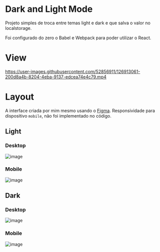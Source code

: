 # Dark and Light Mode
Projeto simples de troca entre temas light e dark e que salva o valor no localstorage.

Foi configurado do zero o Babel e Webpack para poder utilizar o React.

# View
https://user-images.githubusercontent.com/52856911/126913061-200d8a4b-8204-4eba-9137-edcea74e4c79.mp4

# Layout
A interface criada por mim mesmo usando o <a href="https://www.figma.com/file/dLRmkz6OI0c6SWHRWqyt9t/Dark-and-Light-Mode-ClothinStore?node-id=0%3A1">Figma</a>.
Responsividade para dispositivo `mobile`, não foi implementado no código.

## Light
### Desktop
![image](https://user-images.githubusercontent.com/52856911/126884877-b0f572ec-7eb9-4950-a942-dbd24084070b.png)

### Mobile
![image](https://user-images.githubusercontent.com/52856911/126884885-8fc8e216-dac6-437e-9b67-ef4d1732a83b.png)

## Dark
### Desktop
![image](https://user-images.githubusercontent.com/52856911/126884861-68af4eb0-dc28-429e-8919-f34b06a154a5.png)

### Mobile
![image](https://user-images.githubusercontent.com/52856911/126884866-ee4d1a2f-b0e9-40dc-b1f9-9f005d359cca.png)

